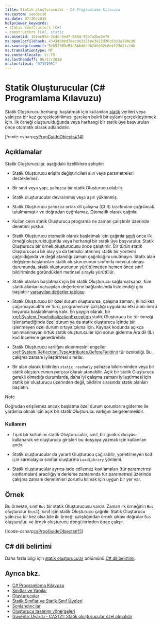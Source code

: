 ```yaml
---
title: Statik oluşturucular - C# Programlama Kılavuzu
ms.custom: seodec18
ms.date: 07/20/2015
helpviewer_keywords:
- static constructors [C#]
- constructors [C#], static
ms.assetid: 151ec95e-3c4d-4ed7-885d-95b7a3be2e7d
ms.openlocfilehash: 43434b08d7eecde2a35ee3822d36c6da3a700c20
ms.sourcegitcommit: 5e05f983e63d5bbd8c0b246d02c6e4f23d2fc1db
ms.translationtype: MT
ms.contentlocale: tr-TR
ms.lasthandoff: 06/17/2019
ms.locfileid: "67151961"
---
```

# <a name="static-constructors-c-programming-guide"></a>Statik Oluşturucular (C# Programlama Kılavuzu)
Statik Oluşturucu herhangi başlatmak için kullanılan [statik](../../../csharp/language-reference/keywords/static.md) verileri veya yalnızca bir kez gerçekleştirilmesi gereken belirli bir eylemi gerçekleştirmek için. İlk örneği oluşturulduğunda veya herhangi bir statik üye başvurulan önce otomatik olarak adlandırılır.  
  
 [!code-csharp[csProgGuideObjects#14](~/samples/snippets/csharp/VS_Snippets_VBCSharp/csProgGuideObjects/CS/Objects.cs#14)]  
 
## <a name="remarks"></a>Açıklamalar
Statik Oluşturucular, aşağıdaki özelliklere sahiptir:  
  
- Statik Oluşturucu erişim değiştiricileri alın veya parametreleri desteklemez.  

- Bir sınıf veya yapı, yalnızca bir statik Oluşturucu olabilir.

- Statik oluşturucular devralınmış veya aşırı yüklenmiş.

- Statik Oluşturucu yalnızca ortak dil çalışma (CLR) tarafından çağrılacak tutulmamıştır ve doğrudan çağrılamaz. Otomatik olarak çağrılır.

- Kullanıcının statik Oluşturucu programa ne zaman çalıştırılır üzerinde denetimi yoktur.
  
- Statik Oluşturucu otomatik olarak başlatmak için çağırılır [sınıfı](../../../csharp/language-reference/keywords/class.md) önce ilk örneği oluşturulduğunda veya herhangi bir statik üye başvurulur. Statik Oluşturucu bir örnek oluşturucusu önce çalıştırılır. Bir türün statik Oluşturucusu bir olay ya da temsilci atanmış statik bir yöntemi çağrıldığında ve değil atandığı zaman çağrıldığını unutmayın. Statik alan değişken başlatıcıları statik oluşturucunun sınıfında mevcut olması durumunda, statik oluşturucunun yürütülmeden hemen önce sınıf bildiriminde göründükleri metinsel sırayla yürütülür.

- Statik alanları başlatmak için bir statik Oluşturucu sağlamazsanız, tüm statik alanları varsayılan değerlerine bağlantısında listelendiği gibi başlatılır [varsayılan değerler tablosu](../../../csharp/language-reference/keywords/default-values-table.md). 
  
- Statik Oluşturucu bir özel durum oluşturursa, çalışma zamanı, ikinci kez çağırmayacaktır ve türü, programınızın çalıştığı uygulama etki alanı ömrü boyunca başlatılmamış kalır. En yaygın olarak, bir <xref:System.TypeInitializationException> statik Oluşturucu bir tür örneği işlenemediğinde özel durum ya da statik oluşturucu içinde bir işlenmeyen özel durum ortaya çıkma için. Kaynak kodunda açıkça tanımlanmayan örtük statik oluşturucular için sorun giderme Ara dil (IL) kod İnceleme gerektirebilir.

- Statik Oluşturucu varlığını eklenmesini engeller <xref:System.Reflection.TypeAttributes.BeforeFieldInit> tür özniteliği. Bu, çalışma zamanı iyileştirmesi sınırlar.

- Bir alan olarak bildirilen `static readonly` yalnızca bildiriminden veya bir statik oluşturucunun parçası olarak atanabilir. Açık bir statik Oluşturucu gerekli olmadığı durumlarda, daha iyi çalışma zamanı iyileştirmesi için statik bir oluşturucu üzerinden değil, bildirim sırasında statik alanları başlatın.

> [!Note]
> Doğrudan erişilemez ancak başlatma özel durum sorunlarını giderme ile yardımcı olmak için açık bir statik Oluşturucu varlığını belgelenmelidir.

### <a name="usage"></a>Kullanım

- Tipik bir kullanımı statik Oluşturucular, sınıf, bir günlük dosyası kullanarak ve oluşturucu girişleri bu dosyaya yazmak için kullanılan andır.  
- Statik oluşturucular da yararlı Oluşturucu çağırabilir, yönetilmeyen kod için sarmalayıcı sınıflar oluşturma `LoadLibrary` yöntemi.  

- Statik oluşturucular ayrıca iade edilemez kısıtlamaları (tür parametresi kısıtlamaları) aracılığıyla derleme zamanında tür parametresi üzerinde çalışma zamanı denetimleri zorunlu kılmak için uygun bir yer var.

## <a name="example"></a>Örnek
 Bu örnekte, sınıf `Bus` bir statik Oluşturucusu vardır. Zaman ilk örneğinin `Bus` oluşturulur (`bus1`), sınıf için statik Oluşturucu çağrılır. Statik Oluşturucu yalnızca bir kez olsa bile iki örneği çalıştığından örnek çıktısı doğrular `Bus` oluşturulur, ve örnek oluşturucu döngülerinden önce çalışır.  
  
 [!code-csharp[csProgGuideObjects#15](~/samples/snippets/csharp/VS_Snippets_VBCSharp/csProgGuideObjects/CS/Objects.cs#15)]
 
## <a name="c-language-specification"></a>C# dili belirtimi
Daha fazla bilgi için [statik oluşturucular](~/_csharplang/spec/classes.md#static-constructors) bölümünü [ C# dil belirtimi](~/_csharplang/spec/introduction.md).
  
## <a name="see-also"></a>Ayrıca bkz.

- [C# Programlama Kılavuzu](../../../csharp/programming-guide/index.md)
- [Sınıflar ve Yapılar](../../../csharp/programming-guide/classes-and-structs/index.md)
- [Oluşturucular](../../../csharp/programming-guide/classes-and-structs/constructors.md)
- [Statik Sınıflar ve Statik Sınıf Üyeleri](../../../csharp/programming-guide/classes-and-structs/static-classes-and-static-class-members.md)
- [Sonlandırıcılar](../../../csharp/programming-guide/classes-and-structs/destructors.md)
- [Oluşturucu tasarımı yönergeleri](../../../standard/design-guidelines/constructor.md#type-constructor-guidelines)
- [Güvenlik Uyarısı - CA2121: Statik oluşturucular özel olmalıdır](https://docs.microsoft.com/en-us/visualstudio/code-quality/ca2121-static-constructors-should-be-private)
